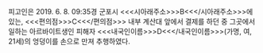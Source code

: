 피고인은 2019. 6. 8. 09:35경 군포시 <<<시아래주소>>>B<<</시아래주소>>>에 있는, <<<편의점>>>C<<</편의점>>> 내부 계산대 앞에서 결제를 하던 중 그곳에서 일하는 아르바이트생인 피해자 <<<내국인이름>>>D<<</내국인이름>>>(가명, 여, 21세)의 엉덩이를 손으로 만져 추행하였다.
